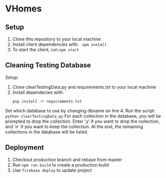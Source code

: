 # VHomes
## Setup
1. Clone this repository to your local machine
2. Install client dependencies with: ``` npm install```
3. To start the client, run ```npm start``` 

## Cleaning Testing Database
Setup:
1. Clone clearTestingData.py and requirements.txt to your local machine
2. Install dependecies with:
	```
	pip install -r requirements.txt
	```
Set which database to use by changing dbname on line 4.
Run the script: 
	```
	python clearTestingData.py
	```
For each collection in the database, you will be prompted to drop the collection.
Enter 'y' if you want to drop the collection, and 'n' if you want to keep the collection.
At the end, the remaining collections in the database will be listed.

## Deployment
1. Checkout production branch and rebase from master
2. Run `npm run build` to create a production build
3. Use `firebase deploy` to update project
